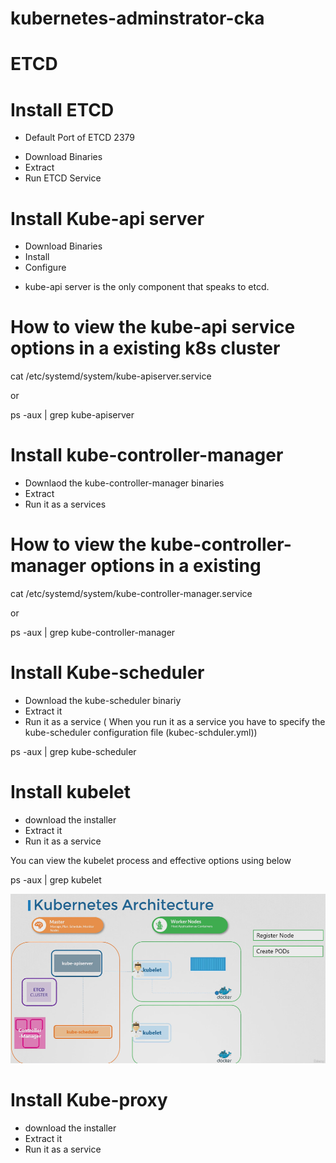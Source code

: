# kubernetes-adminstrator-cka

# ETCD
# Install ETCD

* Default Port of ETCD 2379
- Download Binaries
- Extract
- Run ETCD Service

# Install Kube-api server
- Download Binaries
- Install
- Configure
* kube-api server is the only component that speaks to etcd.

# How to view the kube-api service options in a existing k8s cluster
cat /etc/systemd/system/kube-apiserver.service

or 

ps -aux | grep kube-apiserver


# Install kube-controller-manager
- Downlaod the kube-controller-manager binaries
- Extract
- Run it as a services

# How to view the kube-controller-manager options in a existing 
cat /etc/systemd/system/kube-controller-manager.service

or

ps -aux | grep kube-controller-manager


# Install Kube-scheduler
- Download the kube-scheduler binariy
- Extract it
- Run it as a service ( When you run it as a service you have to specify the kube-scheduler configuration file (kubec-schduler.yml))

ps -aux | grep kube-scheduler


# Install kubelet
- download the installer
- Extract it
- Run it as a service

You can view the kubelet process and effective options using below

ps -aux | grep kubelet

![alt text](image.png)


# Install Kube-proxy

- download the installer
- Extract it
- Run it as a service

